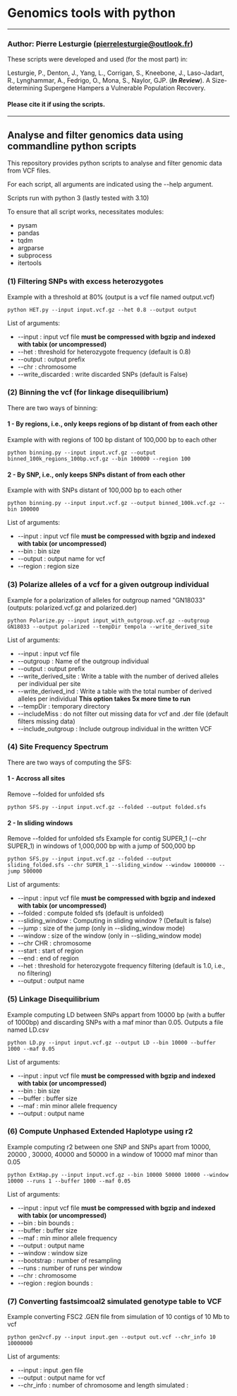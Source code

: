 # Genomics tools with python
---
### Author: Pierre Lesturgie (pierrelesturgie@outlook.fr)

These scripts were developed and used (for the most part) in: 

Lesturgie, P., Denton, J., Yang, L., Corrigan, S., Kneebone, J., Laso-Jadart, R., Lynghammar, A., Fedrigo, O., Mona, S., Naylor, GJP. (***In Review***). A Size-determining Supergene Hampers a Vulnerable Population Recovery. 

#### Please cite it if using the scripts.

---

## Analyse and filter genomics data using commandline python scripts
 
 This repository provides python scripts to analyse and filter genomic data from VCF files. 
 
 For each script, all arguments are indicated using the --help argument.  
 
 Scripts run with python 3 (lastly tested with 3.10)

 To ensure that all script works, necessitates modules: 
 - pysam
 - pandas
 - tqdm
 - argparse
 - subprocess
 - itertools

### (1) Filtering SNPs with excess heterozygotes
Example with a threshold at 80% (output is  a vcf file named output.vcf)

	python HET.py --input input.vcf.gz --het 0.8 --output output 

List of arguments: 
- --input : input vcf file **must be compressed with bgzip and indexed with tabix (or uncompressed)**
- --het : threshold for heterozygote frequency (default is 0.8)
- --output : output prefix
- --chr : chromosome
- --write_discarded : write discarded SNPs (default is False)

### (2) Binning the vcf (for linkage disequilibrium)
There are two ways of binning: 
#### 1 - By regions, i.e., only keeps regions of <region> bp distant of <bin> from each other
Example with with regions of 100 bp distant of 100,000 bp to each other

	python binning.py --input input.vcf.gz --output binned_100k_regions_100bp.vcf.gz --bin 100000 --region 100

#### 2 - By SNP, i.e., only keeps SNPs distant of <bin> from each other
Example with with SNPs distant of 100,000 bp to each other

	python binning.py --input input.vcf.gz --output binned_100k.vcf.gz --bin 100000

List of arguments: 
- --input : input vcf file **must be compressed with bgzip and indexed with tabix (or uncompressed)**
- --bin : bin size
- --output : output name for vcf
- --region : region size

### (3) Polarize alleles of a vcf for a given outgroup individual
Example for a polarization of alleles for outgroup named "GN18033" (outputs: polarized.vcf.gz and polarized.der)

	python Polarize.py --input input_with_outgroup.vcf.gz --outgroup GN18033 --output polarized --tempDir tempola --write_derived_site

List of arguments: 
- --input : input vcf file 
- --outgroup : Name of the outgroup individual
- --output : output prefix
- --write_derived_site : Write a table with the number of derived alleles per individual per site
- --write_derived_ind : Write a table with the total number of derived alleles per individual **This option takes 5x more time to run**
- --tempDir : temporary directory
- --includeMiss : do not filter out missing data for vcf and .der file (default filters missing data)
- --include_outgroup : Include outgroup individual in the written VCF 

### (4) Site Frequency Spectrum 
There are two ways of computing the SFS: 
#### 1 - Accross all sites 
Remove --folded for unfolded sfs

	python SFS.py --input input.vcf.gz --folded --output folded.sfs

#### 2 - In sliding windows
Remove --folded for unfolded sfs
Example for contig SUPER_1 (--chr SUPER_1) in windows of 1,000,000 bp with a jump of 500,000 bp

	python SFS.py --input input.vcf.gz --folded --output sliding_folded.sfs --chr SUPER_1 --sliding_window --window 1000000 --jump 500000

List of arguments: 
- --input : input vcf file **must be compressed with bgzip and indexed with tabix (or uncompressed)**
- --folded : compute folded sfs (default is unfolded)
- --sliding_window : Computing in sliding window ? (Default is false)
- --jump : size of the jump (only in --sliding_window mode) 
- --window : size of the window (only in --sliding_window mode) 
- --chr CHR : chromosome
- --start : start of region
- --end : end of region
- --het : threshold for heterozygote frequency filtering (default is 1.0, i.e., no filtering)
- --output : output name

### (5) Linkage Disequilibrium
Example computing LD between SNPs appart from 10000 bp (with a buffer of 1000bp) and discarding SNPs with a maf minor than 0.05. Outputs a file named LD.csv


	python LD.py --input input.vcf.gz --output LD --bin 10000 --buffer 1000 --maf 0.05

List of arguments: 
- --input : input vcf file **must be compressed with bgzip and indexed with tabix (or uncompressed)**
- --bin : bin size
- --buffer : buffer size
- --maf : min minor allele frequency
- --output : output name

### (6) Compute Unphased Extended Haplotype using r2
Example computing r2 between one SNP and SNPs apart from 10000, 20000 , 30000, 40000 and 50000 in a window of 10000 maf minor than 0.05

	python ExtHap.py --input input.vcf.gz --bin 10000 50000 10000 --window 10000 --runs 1 --buffer 1000 --maf 0.05

List of arguments: 
- --input : input vcf file **must be compressed with bgzip and indexed with tabix (or uncompressed)**
- --bin : bin bounds : <from> <to> <by>
- --buffer : buffer size
- --maf : min minor allele frequency
- --output : output name
- --window : window size
- --bootstrap : number of resampling
- --runs : number of runs per window
- --chr : chromosome
- --region : region bounds : <from> <to>


### (7) Converting fastsimcoal2 simulated genotype table to VCF
Example converting FSC2 .GEN file from simulation of 10 contigs of 10 Mb to vcf

	python gen2vcf.py --input input.gen --output out.vcf --chr_info 10 10000000

List of arguments: 
- --input : input .gen file
- --output : output name for vcf
- --chr_info : number of chromosome and length simulated : <nchr> <len>

